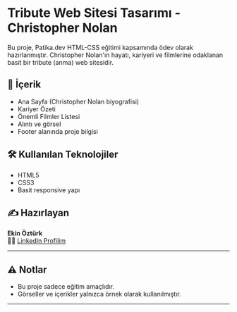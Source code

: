 # Tribute Web Sitesi Tasarımı - Christopher Nolan

Bu proje, Patika.dev HTML-CSS eğitimi kapsamında ödev olarak hazırlanmıştır. Christopher Nolan'ın hayatı, kariyeri ve filmlerine odaklanan basit bir tribute (anma) web sitesidir.

## 📌 İçerik

- Ana Sayfa (Christopher Nolan biyografisi)
- Kariyer Özeti
- Önemli Filmler Listesi
- Alıntı ve görsel
- Footer alanında proje bilgisi


## 🛠️ Kullanılan Teknolojiler

- HTML5  
- CSS3  
- Basit responsive yapı

## ✍️ Hazırlayan

**Ekin Öztürk**  
👨‍💻 [LinkedIn Profilim](https://www.linkedin.com/in/ekin-%C3%B6zt%C3%BCrk-a06659249/)

---

## ⚠️ Notlar

- Bu proje sadece eğitim amaçlıdır.
- Görseller ve içerikler yalnızca örnek olarak kullanılmıştır.

---

